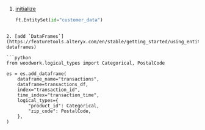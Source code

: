 

1. [initialize](https://featuretools.alteryx.com/en/stable/getting_started/using_entitysets.html#Creating-an-EntitySet)

   ```python
   ft.EntitySet(id="customer_data")
```

2. [add `DataFrames`](https://featuretools.alteryx.com/en/stable/getting_started/using_entitysets.html#Adding-dataframes)

```python
from woodwork.logical_types import Categorical, PostalCode

es = es.add_dataframe(
	dataframe_name="transactions",
	dataframe=transactions_df,
	index="transaction_id",
	time_index="transaction_time",
	logical_types={
		"product_id": Categorical,
		"zip_code": PostalCode,
	},
)
```

